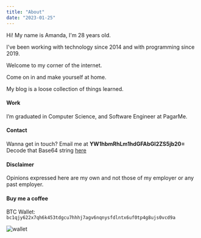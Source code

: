 ```yaml
---
title: "About"
date: "2023-01-25"
---
```


Hi! My name is Amanda, I'm 28 years old.

I've been working with technology since 2014 and with programming since 2019.

Welcome to my corner of the internet.

Come on in and make yourself at home.

My blog is a loose collection of things learned.
<br/>

#### Work

I’m graduated in Computer Science, and Software Engineer at PagarMe.
<br/>

#### Contact

Wanna get in touch? Email me at **YW1hbmRhLm1hdGFAbGl2ZS5jb20=**
<br/>
Decode that Base64 string [here](https://www.base64decode.org/)
<br/>

#### Disclaimer
Opinions expressed here are my own and not those of my employer or any past employer.
<br/>

#### Buy me a coffee
BTC Wallet: `bc1qjy622x7qh6k453tdgcu7hhhj7agv6nqnysfdlntx6uf0tp4g8ujs0vcd9a`

![wallet](/img/wallet.png)

</br>


